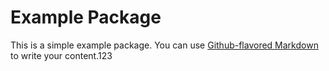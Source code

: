 # Example Package

This is a simple example package. You can use
[Github-flavored Markdown](https://guides.github.com/features/mastering-markdown/)
to write your content.123